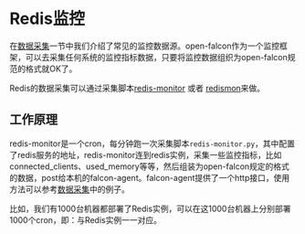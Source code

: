 <!-- toc -->

# Redis监控

在[数据采集](../philosophy/data-collect.md)一节中我们介绍了常见的监控数据源。open-falcon作为一个监控框架，可以去采集任何系统的监控指标数据，只要将监控数据组织为open-falcon规范的格式就OK了。

Redis的数据采集可以通过采集脚本[redis-monitor](https://github.com/iambocai/falcon-monit-scripts/tree/master/redis) 或者 [redismon](https://github.com/ZhuoRoger/redismon)来做。

## 工作原理

redis-monitor是一个cron，每分钟跑一次采集脚本```redis-monitor.py```，其中配置了redis服务的地址，redis-monitor连到redis实例，采集一些监控指标，比如connected_clients、used_memory等等，然后组装为open-falcon规定的格式的数据，post给本机的falcon-agent。falcon-agent提供了一个http接口，使用方法可以参考[数据采集](../philosophy/data-collect.md)中的例子。

比如，我们有1000台机器都部署了Redis实例，可以在这1000台机器上分别部署1000个cron，即：与Redis实例一一对应。
